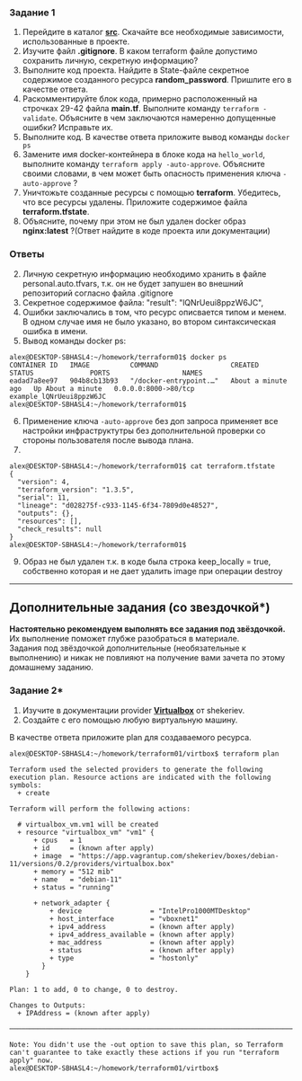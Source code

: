 

### Задание 1

1. Перейдите в каталог [**src**](https://github.com/netology-code/ter-homeworks/tree/main/01/src). Скачайте все необходимые зависимости, использованные в проекте. 
2. Изучите файл **.gitignore**. В каком terraform файле допустимо сохранить личную, секретную информацию?
3. Выполните код проекта. Найдите  в State-файле секретное содержимое созданного ресурса **random_password**. Пришлите его в качестве ответа.
4. Раскомментируйте блок кода, примерно расположенный на строчках 29-42 файла **main.tf**.
Выполните команду ```terraform -validate```. Объясните в чем заключаются намеренно допущенные ошибки? Исправьте их.
5. Выполните код. В качестве ответа приложите вывод команды ```docker ps```
6. Замените имя docker-контейнера в блоке кода на ```hello_world```, выполните команду ```terraform apply -auto-approve```.
Объясните своими словами, в чем может быть опасность применения ключа  ```-auto-approve``` ? 
8. Уничтожьте созданные ресурсы с помощью **terraform**. Убедитесь, что все ресурсы удалены. Приложите содержимое файла **terraform.tfstate**. 
9. Объясните, почему при этом не был удален docker образ **nginx:latest** ?(Ответ найдите в коде проекта или документации)

### Ответы
2. Личную секретную информацию необходимо хранить в файле personal.auto.tfvars, т.к. он не будет запушен во внешний репозиторий согласно файла .gitignore
3. Секретное содержимое файла: "result": "lQNrUeui8ppzW6JC",
4. Ошибки заключались в том, что ресурс описвается типом и менем. В одном случае имя не было указано, во втором синтаксическая ошибка в имени.
5. Вывод команды docker ps:
```shell
alex@DESKTOP-SBHASL4:~/homework/terraform01$ docker ps
CONTAINER ID   IMAGE          COMMAND                  CREATED              STATUS              PORTS                  NAMES
eadad7a8ee97   904b8cb13b93   "/docker-entrypoint.…"   About a minute ago   Up About a minute   0.0.0.0:8000->80/tcp   example_lQNrUeui8ppzW6JC
alex@DESKTOP-SBHASL4:~/homework/terraform01$
```
6. Применение ключа ```-auto-approve``` без доп запроса применяет все настройки инфраструктутры без дополнительной проверки со стороны пользователя после вывода плана.
8.
```shell
alex@DESKTOP-SBHASL4:~/homework/terraform01$ cat terraform.tfstate
{
  "version": 4,
  "terraform_version": "1.3.5",
  "serial": 11,
  "lineage": "d028275f-c933-1145-6f34-7809d0e48527",
  "outputs": {},
  "resources": [],
  "check_results": null
}
alex@DESKTOP-SBHASL4:~/homework/terraform01$
```
9. Образ не был удален т.к. в коде была строка keep_locally = true, собственно которая и не дает удалить image при операции destroy
------

## Дополнительные задания (со звездочкой*)

**Настоятельно рекомендуем выполнять все задания под звёздочкой.**   Их выполнение поможет глубже разобраться в материале.   
Задания под звёздочкой дополнительные (необязательные к выполнению) и никак не повлияют на получение вами зачета по этому домашнему заданию. 

### Задание 2*

1. Изучите в документации provider [**Virtualbox**](https://registry.tfpla.net/providers/shekeriev/virtualbox/latest/docs/overview/index) от 
shekeriev.
2. Создайте с его помощью любую виртуальную машину.

В качестве ответа приложите plan для создаваемого ресурса.
```shell
alex@DESKTOP-SBHASL4:~/homework/terraform01/virtbox$ terraform plan

Terraform used the selected providers to generate the following execution plan. Resource actions are indicated with the following symbols:
  + create

Terraform will perform the following actions:

  # virtualbox_vm.vm1 will be created
  + resource "virtualbox_vm" "vm1" {
      + cpus   = 1
      + id     = (known after apply)
      + image  = "https://app.vagrantup.com/shekeriev/boxes/debian-11/versions/0.2/providers/virtualbox.box"
      + memory = "512 mib"
      + name   = "debian-11"
      + status = "running"

      + network_adapter {
          + device                 = "IntelPro1000MTDesktop"
          + host_interface         = "vboxnet1"
          + ipv4_address           = (known after apply)
          + ipv4_address_available = (known after apply)
          + mac_address            = (known after apply)
          + status                 = (known after apply)
          + type                   = "hostonly"
        }
    }

Plan: 1 to add, 0 to change, 0 to destroy.

Changes to Outputs:
  + IPAddress = (known after apply)

──────────────────────────────────────────────────────────────────────────────────────────────────────────────────────────────────────────────────────────────────────────────────────────────────────── 

Note: You didn't use the -out option to save this plan, so Terraform can't guarantee to take exactly these actions if you run "terraform apply" now.
alex@DESKTOP-SBHASL4:~/homework/terraform01/virtbox$
```


